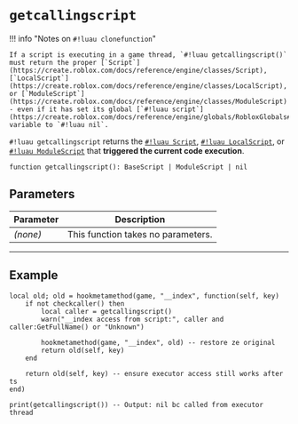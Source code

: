 # `getcallingscript`

!!! info "Notes on `#!luau clonefunction`"

    If a script is executing in a game thread, `#!luau getcallingscript()` must return the proper [`Script`](https://create.roblox.com/docs/reference/engine/classes/Script), [`LocalScript`](https://create.roblox.com/docs/reference/engine/classes/LocalScript), or [`ModuleScript`](https://create.roblox.com/docs/reference/engine/classes/ModuleScript) - even if it has set its global [`#!luau script`](https://create.roblox.com/docs/reference/engine/globals/RobloxGlobals#script) variable to `#!luau nil`.

`#!luau getcallingscript` returns the [`#!luau Script`](https://create.roblox.com/docs/reference/engine/classes/Script), [`#!luau LocalScript`](https://create.roblox.com/docs/reference/engine/classes/LocalScript), or [`#!luau ModuleScript`](https://create.roblox.com/docs/reference/engine/classes/ModuleScript) that **triggered the current code execution**.

```luau
function getcallingscript(): BaseScript | ModuleScript | nil
```

## Parameters

| Parameter | Description                      |
|-----------|----------------------------------|
| *(none)*  | This function takes no parameters. |

---

## Example

```luau title="Detecting the calling script in a hook" linenums="1"
local old; old = hookmetamethod(game, "__index", function(self, key)
    if not checkcaller() then
        local caller = getcallingscript()
        warn("__index access from script:", caller and caller:GetFullName() or "Unknown")

        hookmetamethod(game, "__index", old) -- restore ze original
        return old(self, key)
    end

    return old(self, key) -- ensure executor access still works after ts
end)

print(getcallingscript()) -- Output: nil bc called from executor thread

```
